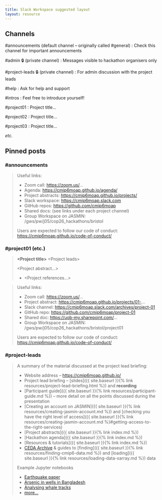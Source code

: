 ```yaml
---
title: Slack Workspace suggested layout
layout: resource
---
```


## Channels

#announcements (default channel – originally called #general)
: Check this channel for important announcements

#admin 🔒 (private channel)
: Messages visible to hackathon organisers only

#project-leads 🔒 (private channel)
: For admin discussion with the project leads

#help
: Ask for help and support

#intros
: Feel free to introduce yourself!

#project01
: Project title...

#project02
: Project title...

#project03
: Project title...

*etc.*

## Pinned posts

### #announcements

> Useful links:
> * Zoom call: https://zoom.us/...
> * Agenda: https://cmip6moap.github.io/agenda/
> * Project abstracts: https://cmip6moap.github.io/projects/
> * Slack workspace: https://cmip6moap.slack.com
> * GitHub repos: https://github.com/cmip6moap
> * Shared docs: (see links under each project channel)
> * Group Workspace on JASMIN: /gws/pw/j05/cop26_hackathons/bristol
>
> Users are expected to follow our code of conduct: https://cmip6moap.github.io/code-of-conduct/

### #project01 (etc.)

> **\<Project title\>**
> \<Project leads\>
>
> \<Project abstract...\>
>
> * \<Project references...\>

> Useful links:
> * Zoom call: https://zoom.us/...
> * Project abstract: https://cmip6moap.github.io/projects/01-...
> * Slack channel: https://cmip6moap.slack.com/archives/project-01
> * GitHub repo: https://github.com/cmip6moap/project-01
> * Shared doc: https://uob-my.sharepoint.com/...
> * Group Workspace on JASMIN: /gws/pw/j05/cop26_hackathons/bristol/project01
>
> Users are expected to follow our code of conduct: https://cmip6moap.github.io/code-of-conduct/

### #project-leads

> A summary of the material discussed at the project lead briefing:
> * Website address – https://cmip6moap.github.io/
> * Project lead briefing – [slides]({{ site.baseurl }}{% link resources/project-lead-briefing.html %}) and **recording**
> * [Participant guide]({{ site.baseurl }}{% link resources/participant-guide.md %}) – more detail on all the points discussed during the presentation
> * [Creating an account on JASMIN]({{ site.baseurl }}{% link resources/creating-jasmin-account.md %}) and [checking you have the right level of access]({{ site.baseurl }}{% link resources/creating-jasmin-account.md %}#getting-access-to-the-right-services)
> * [Project abstracts]({{ site.baseurl }}{% link index.md %})
> * [Hackathon agenda]({{ site.baseurl }}{% link index.md %})
> * [Resources & tutorials]({{ site.baseurl }}{% link index.md %})
> * [CEDA Archive](https://data.ceda.ac.uk/) & guides to [finding]({{ site.baseurl }}{% link resources/finding-cmip6-data.md %}) and [loading]({{ site.baseurl }}{% link resources/loading-data-xarray.md %}) data
>
> Example Jupyter notebooks
> * [Earthquake paper](https://nbviewer.ipython.org/github/cossatot/lanf_earthquake_likelihood/blob/master/notebooks/lanf_manuscript_notebook.ipynb)
> * [Arsenic in wells in Bangladesh](https://nbviewer.ipython.org/github/carljv/Will_it_Python/blob/master/ARM/ch5/arsenic_wells_switching.ipynb)
> * [Analysing whale tracks](https://nbviewer.ipython.org/github/robertodealmeida/notebooks/blob/master/earth_day_data_challenge/Analyzing%20whale%20tracks.ipynb)
> * [more...](https://github.com/jupyter/jupyter/wiki/A-gallery-of-interesting-Jupyter-Notebooks)
